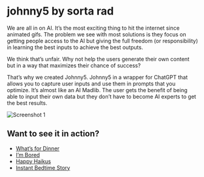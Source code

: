 # johnny5 by sorta rad

We are all in on AI. It’s the most exciting thing to hit the internet since animated gifs. The problem we see with most solutions is they focus on getting people access to the AI but giving the full freedom (or responsibility) in learning the best inputs to achieve the best outputs.

We think that’s unfair. Why not help the users generate their own content but in a way that maximizes their chance of success?

That’s why we created Johnny5. Johnny5 in a wrapper for ChatGPT that allows you to capture user inputs and use them in prompts that you optimize. It’s almost like an AI Madlib. The user gets the benefit of being able to input their own data but they don’t have to become AI experts to get the best results.

![Screenshot 1](https://faultyrobot.com/wp-content/uploads/2023/07/JH5.png)

## Want to see it in action?
- [What’s for Dinner](https://faultyrobot.com/dinner/)
- [I’m Bored](https://faultyrobot.com/bored/)
- [Happy Haikus](https://faultyrobot.com/haikus/)
- [Instant Bedtime Story](https://faultyrobot.com/bedtime/)
